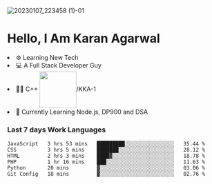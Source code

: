 ![20230107_223458 (1)-01](https://user-images.githubusercontent.com/85556603/212357966-4002f7aa-471b-4b3c-923d-f2b0d543cad5.jpeg)


<h1>Hello, I Am Karan Agarwal</h1>
<li>⚙ Learning New Tech</li>
<li>💻 A Full Stack Developer Guy</li>
<li>👨‍💻 C++ <img align="center" width="85" src="https://img.shields.io/badge/-LeetCode-FFA116?style=for-the-badge&logo=LeetCode&logoColor=black"/>/KKA-1</li> 
<li>🙌 Currently Learning Node.js, DP900 and DSA</li>  
   
<h3>Last 7 days Work Languages </h3> 
     
<!--START_SECTION:waka-->

```text
JavaScript   3 hrs 53 mins   █████████░░░░░░░░░░░░░░░░   35.44 %
CSS          3 hrs 5 mins    ███████░░░░░░░░░░░░░░░░░░   28.12 %
HTML         2 hrs 3 mins    ████▓░░░░░░░░░░░░░░░░░░░░   18.78 %
PHP          1 hr 16 mins    ███░░░░░░░░░░░░░░░░░░░░░░   11.63 %
Python       20 mins         ▓░░░░░░░░░░░░░░░░░░░░░░░░   03.06 %
Git Config   18 mins         ▓░░░░░░░░░░░░░░░░░░░░░░░░   02.76 %
```

<!--END_SECTION:waka-->
